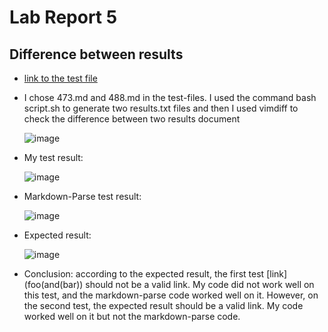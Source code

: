 # Lab Report 5

## Difference between results
- [link to the test file ](https://github.com/Henryfzh/CSE-15L-Markdown-parser/tree/main/test-files)

- I chose 473.md and 488.md in the test-files. I used the command bash script.sh to generate two results.txt files and then I used vimdiff to check the difference between two results document

    ![image](https://user-images.githubusercontent.com/59184714/171757276-f25b3f31-f41e-4984-837f-4845ef5fb736.png)
    
 - My test result:
 
    ![image](https://user-images.githubusercontent.com/59184714/171757377-fd88686b-2eb6-4ea5-b650-7c5adda86eae.png)
  
 - Markdown-Parse test result:
 
    ![image](https://user-images.githubusercontent.com/59184714/171757445-560cb4fe-5539-4bd7-80d2-c60a919514d8.png)
    
 - Expected result:
  
    ![image](https://user-images.githubusercontent.com/59184714/171758669-85883a53-e9ef-4220-ae64-70295021ee0f.png)

 - Conclusion: according to the expected result, the first test [link](foo(and(bar)) should not be a valid link. My code did not work well on this test, and the markdown-parse code worked well on it. However, on the second test, the expected result should be a valid link. My code worked well on it but not the markdown-parse code.
  
